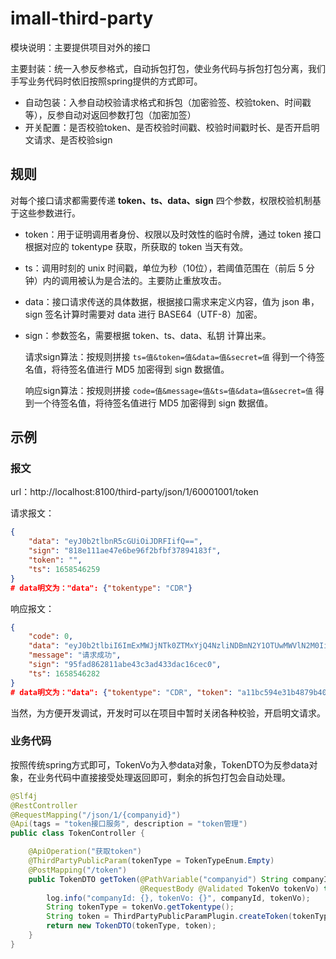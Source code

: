 # imall-third-party

模块说明：主要提供项目对外的接口

主要封装：统一入参反参格式，自动拆包打包，使业务代码与拆包打包分离，我们手写业务代码时依旧按照spring提供的方式即可。

- 自动包装：入参自动校验请求格式和拆包（加密验签、校验token、时间戳等），反参自动对返回参数打包（加密加签）
- 开关配置：是否校验token、是否校验时间戳、校验时间戳时长、是否开启明文请求、是否校验sign

## 规则

对每个接口请求都需要传递 **token、ts、data、sign** 四个参数，权限校验机制基于这些参数进行。

- token：用于证明调用者身份、权限以及时效性的临时令牌，通过 token 接口根据对应的 tokentype 获取，所获取的 token 当天有效。
- ts：调用时刻的 unix 时间戳，单位为秒（10位），若阈值范围在（前后 5 分钟）内的调用被认为是合法的。主要防止重放攻击。
- data：接口请求传送的具体数据，根据接口需求来定义内容，值为 json 串，sign 签名计算时需要对 data 进行 BASE64（UTF-8）加密。

- sign：参数签名，需要根据 token、ts、data、私钥 计算出来。

  请求sign算法：按规则拼接 `ts=值&token=值&data=值&secret=值` 得到一个待签名值，将待签名值进行 MD5 加密得到 sign 数据值。

  响应sign算法：按规则拼接 `code=值&message=值&ts=值&data=值&secret=值` 得到一个待签名值，将待签名值进行 MD5 加密得到 sign 数据值。

## 示例

### 报文

url：http://localhost:8100/third-party/json/1/60001001/token

请求报文：

```json
{
    "data": "eyJ0b2tlbnR5cGUiOiJDRFIifQ==",
    "sign": "818e111ae47e6be96f2bfbf37894183f",
    "token": "",
    "ts": 1658546259
}
# data明文为："data": {"tokentype": "CDR"}
```

响应报文：

```json
{
    "code": 0,
    "data": "eyJ0b2tlbiI6ImExMWJjNTk0ZTMxYjQ4NzliNDBmN2Y1OTUwMWVlN2M0IiwidG9rZW50eXBlIjoiQ0RSIn0=",
    "message": "请求成功",
    "sign": "95fad862811abe43c3ad433dac16cec0",
    "ts": 1658546282
}
# data明文为："data": {"tokentype": "CDR", "token": "a11bc594e31b4879b40f7f59501ee7c4"}
```

当然，为方便开发调试，开发时可以在项目中暂时关闭各种校验，开启明文请求。

### 业务代码

按照传统spring方式即可，TokenVo为入参data对象，TokenDTO为反参data对象，在业务代码中直接接受处理返回即可，剩余的拆包打包会自动处理。

```java
@Slf4j
@RestController
@RequestMapping("/json/1/{companyid}")
@Api(tags = "token接口服务", description = "token管理")
public class TokenController {

    @ApiOperation("获取token")
    @ThirdPartyPublicParam(tokenType = TokenTypeEnum.Empty)
    @PostMapping("/token")
    public TokenDTO getToken(@PathVariable("companyid") String companyId,
                             @RequestBody @Validated TokenVo tokenVo) throws ApiException {
        log.info("companyId: {}, tokenVo: {}", companyId, tokenVo);
        String tokenType = tokenVo.getTokentype();
        String token = ThirdPartyPublicParamPlugin.createToken(tokenType, companyId);
        return new TokenDTO(tokenType, token);
    }
}
```

